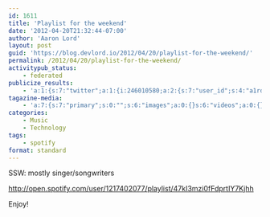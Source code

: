 ```yaml
---
id: 1611
title: 'Playlist for the weekend'
date: '2012-04-20T21:32:44-07:00'
author: 'Aaron Lord'
layout: post
guid: 'https://blog.devlord.io/2012/04/20/playlist-for-the-weekend/'
permalink: /2012/04/20/playlist-for-the-weekend/
activitypub_status:
    - federated
publicize_results:
    - 'a:1:{s:7:"twitter";a:1:{i:246010580;a:2:{s:7:"user_id";s:4:"a1rd";s:7:"post_id";s:18:"193572972575997952";}}}'
tagazine-media:
    - 'a:7:{s:7:"primary";s:0:"";s:6:"images";a:0:{}s:6:"videos";a:0:{}s:11:"image_count";s:1:"0";s:6:"author";s:8:"28099389";s:7:"blog_id";s:8:"28571045";s:9:"mod_stamp";s:19:"2012-04-21 05:33:41";}'
categories:
    - Music
    - Technology
tags:
    - spotify
format: standard
---
```


SSW: mostly singer/songwriters

http://open.spotify.com/user/1217402077/playlist/47kI3mzi0fFdprtIY7Kjhh

Enjoy!